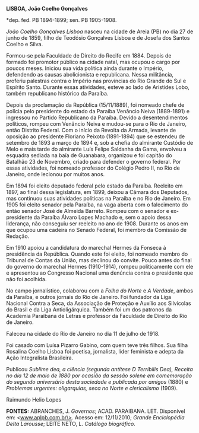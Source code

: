 **LISBOA, João Coelho Gonçalves**

\*dep. fed. PB 1894-1899; sen. PB 1905-1908.

*João Coelho Gonçalves Lisboa* nasceu na cidade de Areia (PB) no dia 27
de junho de 1859, filho de Teodósio Gonçalves Lisboa e de Josefa dos
Santos Coelho e Silva.

Formou-se pela Faculdade de Direito do Recife em 1884. Depois de formado
foi promotor público na cidade natal, mas ocupou o cargo por poucos
meses. Iniciou sua vida política ainda durante o Império, defendendo as
causas abolicionista e republicana. Nessa militância, proferiu palestras
contra o Império nas províncias do Rio Grande do Sul e Espírito Santo.
Durante essas atividades, esteve ao lado de Aristides Lobo, também
republicano histórico da Paraíba.

Depois da proclamação da República (15/11/1889), foi nomeado chefe de
polícia pelo presidente do estado da Paraíba Venâncio Neiva (1889-1891)
e ingressou no Partido Republicano da Paraíba. Devido a desentendimentos
políticos, rompeu com Venâncio Neiva e mudou-se para o Rio de Janeiro,
então Distrito Federal. Com o início da Revolta da Armada, levante de
oposição ao presidente Floriano Peixoto (1891-1894) que se estendeu de
setembro de 1893 a março de 1894 e, sob a chefia do almirante Custódio
de Melo e mais tarde do almirante Luís Felipe Saldanha da Gama, envolveu
a esquadra sediada na baía de Guanabara, organizou e foi capitão do
Batalhão 23 de Novembro, criado para defender o governo federal. Por
essas atividades, foi nomeado professor do Colégio Pedro II, no Rio de
Janeiro, onde lecionou por muitos anos.

Em 1894 foi eleito deputado federal pelo estado da Paraíba. Reeleito em
1897, ao final dessa legislatura, em 1899, deixou a Câmara dos
Deputados, mas continuou suas atividades políticas na Paraíba e no Rio
de Janeiro. Em 1905 foi eleito senador pela Paraíba, na vaga aberta com
o falecimento do então senador José de Almeida Barreto. Rompeu com o
senador e ex-presidente da Paraíba Álvaro Lopes Machado e, sem o apoio
dessa liderança, não conseguiu ser reeleito no ano de 1908. Durante os
anos em que ocupou uma cadeira no Senado Federal, foi membro da Comissão
de Redação.

Em 1910 apoiou a candidatura do marechal Hermes da Fonseca à presidência
da República. Quando este foi eleito, foi nomeado membro do Tribunal de
Contas da União, mas declinou do convite. Pouco antes do final do
governo do marechal Hermes (1910-1914), rompeu politicamente com ele e
apresentou ao Congresso Nacional uma denúncia contra o presidente que
não foi acolhida.

No campo jornalístico, colaborou com a *Folha do Norte* e *A Verdade*,
ambos da Paraíba, e outros jornais do Rio de Janeiro. Foi fundador da
Liga Nacional Contra a Seca, da Associação de Proteção e Auxílio aos
Silvícolas do Brasil e da Liga Antioligárquica. Também foi um dos
patronos da Academia Paraibana de Letras e professor da Faculdade de
Direito do Rio de Janeiro.

Faleceu na cidade do Rio de Janeiro no dia 11 de julho de 1918.

Foi casado com Luísa Pizarro Gabino, com quem teve três filhos. Sua
filha Rosalina Coelho Lisboa foi poetisa, jornalista, líder feminista e
adepta da Ação Integralista Brasileira.

Publicou *Sublime dea, a ciência (segunda antítese D Terribilis Dea),
Receita no dia 12 de maio de 1880 por ocasião da sessão solene em
comemoração do segundo aniversário desta sociedade e publicada por
amigos* (1880) e *Problemas urgentes: oligarquias, seca no Norte e
clericalismo* (1909).

Raimundo Helio Lopes

**FONTES:** ABRANCHES, J. *Governos*; ACAD. PARAIBANA. LET. Disponível
em: \<www.aplpb.com.br\>. Acesso em: 12/11/2010; *Grande Enciclopédia
Delta Larousse*; LEITE NETO, L. *Catálogo biográfico.*
